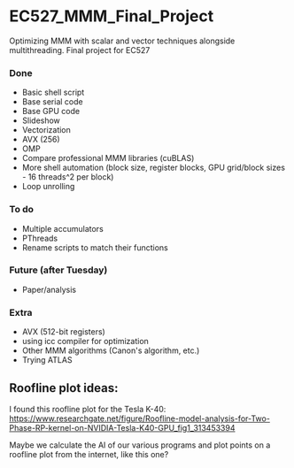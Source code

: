 # EC527_MMM_Final_Project
Optimizing MMM with scalar and vector techniques alongside multithreading. Final project for EC527

### Done
- Basic shell script
- Base serial code
- Base GPU code
- Slideshow
- Vectorization
- AVX (256)
- OMP
- Compare professional MMM libraries (cuBLAS)
- More shell automation (block size, register blocks, GPU grid/block sizes - 16 threads^2 per block)
- Loop unrolling


### To do
- Multiple accumulators
- PThreads
- Rename scripts to match their functions

### Future (after Tuesday)
- Paper/analysis

### Extra
- AVX (512-bit registers)
- using icc compiler for optimization
- Other MMM algorithms (Canon's algorithm, etc.)
- Trying ATLAS


## Roofline plot ideas:

I found this roofline plot for the Tesla K-40:
https://www.researchgate.net/figure/Roofline-model-analysis-for-Two-Phase-RP-kernel-on-NVIDIA-Tesla-K40-GPU_fig1_313453394

Maybe we calculate the AI of our various programs and plot points on a roofline plot from the internet, like this one?

